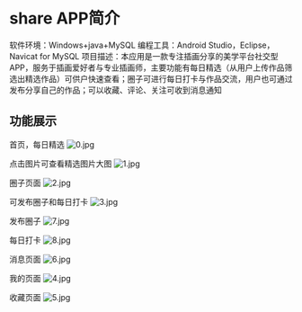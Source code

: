 # share APP简介

软件环境：Windows+java+MySQL 
编程工具：Android Studio，Eclipse，Navicat for MySQL
项目描述：本应用是一款专注插画分享的美学平台社交型APP，服务于插画爱好者与专业插画师，主要功能有每日精选（从用户上传作品筛选出精选作品）可供户快速查看；圈子可进行每日打卡与作品交流，用户也可通过发布分享自己的作品；可以收藏、评论、关注可收到消息通知

## 功能展示
首页，每日精选
![0.jpg](/uploads/486717C69F2943AF957B3EB5BD623D6F/0.jpg)

点击图片可查看精选图片大图
![1.jpg](/uploads/A65842EA73BA462CBA9BFC46DBF1581B/1.jpg)

圈子页面
![2.jpg](/uploads/ADA51F5AE44B49568E9FDCF5DB34E507/2.jpg)

可发布圈子和每日打卡
![3.jpg](/uploads/E0BDD398BBC94293935F2F9342E23577/3.jpg)

发布圈子
![7.jpg](/uploads/E57EB2224D6B4BA0A00547754847D219/7.jpg)

每日打卡
![8.jpg](/uploads/A5FBC438C2874B21BAA723E222B676B9/8.jpg)

消息页面
![6.jpg](/uploads/6BBFBE406DDA42F6AB2EFC52D8BA30C3/6.jpg)

我的页面
![4.jpg](/uploads/826BCF62006D41A0BF3D6CF0193FBCBD/4.jpg)

收藏页面
![5.jpg](/uploads/3DAA5C263CF0408EA02BF8688CF89CF9/5.jpg)



